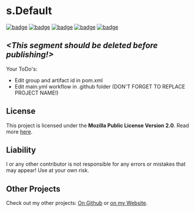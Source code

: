 # s.Default
[![badge](https://img.shields.io/github/license/scolastico-dev/s.Default)](https://github.com/scolastico/s.Default/blob/main/LICENSE)
[![badge](https://img.shields.io/github/languages/code-size/scolastico-dev/s.Default)](#)
[![badge](https://img.shields.io/github/issues/scolastico-dev/s.Default)](https://github.com/scolastico/s.Default/issues)
[![badge](https://img.shields.io/github/v/tag/scolastico-dev/s.Default?label=version)](https://github.com/scolastico/s.Default/releases)
[![badge](https://github.com/scolastico-dev/s.Default/actions/workflows/main.yml/badge.svg)](https://github.com/scolastico/s.Default/actions)

## *<This segment should be deleted before publishing!>*
Your ToDo's:
- Edit group and artifact id in pom.xml 
- Edit main.yml workflow in .github folder (DON'T FORGET TO REPLACE PROJECT NAME!)

## License
This project is licensed under the **Mozilla Public License Version 2.0**. Read more [here](https://www.mozilla.org/en-US/MPL/2.0/).

## Liability
I or any other contributor is not responsible for any errors or mistakes that may appear! Use at your own risk.

## Other Projects
Check out my other projects: [On Github](https://github.com/scolastico/) or [on my Website](https://scolasti.co/).

